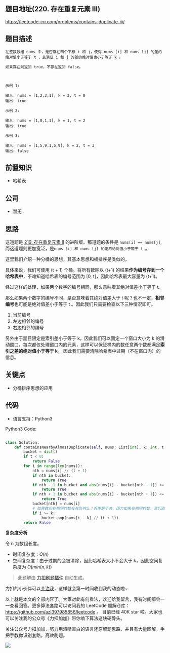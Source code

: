 ## 题目地址(220. 存在重复元素 III)

https://leetcode-cn.com/problems/contains-duplicate-iii/

## 题目描述

```
在整数数组 nums 中，是否存在两个下标 i 和 j，使得 nums [i] 和 nums [j] 的差的绝对值小于等于 t ，且满足 i 和 j 的差的绝对值也小于等于 ķ 。

如果存在则返回 true，不存在返回 false。

 

示例 1:

输入: nums = [1,2,3,1], k = 3, t = 0
输出: true

示例 2:

输入: nums = [1,0,1,1], k = 1, t = 2
输出: true

示例 3:

输入: nums = [1,5,9,1,5,9], k = 2, t = 3
输出: false
```

## 前置知识

- 哈希表

## 公司

- 暂无

## 思路

这道题是 [219. 存在重复元素 II](https://github.com/azl397985856/leetcode/blob/master/problems/219.contains-duplicate-ii.md) 的进阶版。那道题的条件是 `nums[i] == nums[j]`, 而这道题则更加宽泛，是`nums [i] 和 nums [j] 的差的绝对值小于等于 t `。

这里我们介绍一种分桶的思想，其基本思想和桶排序是类似的。

具体来说，我们可使用 (t + 1) 个桶。将所有数除以 (t+1) 的结果**作为编号存到一个哈希表中**，不难知道哈希表的编号范围为 [0, t]，因此哈希表最大容量为 (t+1)。

经过这样的处理，如果两个数字的编号相同，那么意味着其绝对值差小于等于 t。

那么如果两个数字的编号不同，是否意味着其绝对值差大于 t 呢？也不一定，**相邻编号**也可能是绝对值差小于等于 t 。因此我们只需要检查以下三种情况即可。

1. 当前编号
2. 左边相邻的编号
3. 右边相邻的编号

另外由于题目限定是索引差小于等于 k，因此我们可以固定一个窗口大小为 k 的滑动窗口，每次都仅处理窗口内的元素，这样可以保证桶内的数任意两个数都满足**索引之差的绝对值小于等于 k**。 因此我们需要清除哈希表中过期（不在窗口内）的信息。

## 关键点

- 分桶排序思想的应用

## 代码

- 语言支持：Python3

Python3 Code:

```python

class Solution:
    def containsNearbyAlmostDuplicate(self, nums: List[int], k: int, t: int) -> bool:
        bucket = dict()
        if t < 0:
            return False
        for i in range(len(nums)):
            nth = nums[i] // (t + 1)
            if nth in bucket:
                return True
            if nth - 1 in bucket and abs(nums[i] - bucket[nth - 1]) <= t:
                return True
            if nth + 1 in bucket and abs(nums[i] - bucket[nth + 1]) <= t:
                return True
            bucket[nth] = nums[i]
            # 如果数组有相同的数会有影响么？答案是不会，因为如果有相同的数，我们直接就会在前面返回 true 了。
            if i >= k:
                bucket.pop(nums[i - k] // (t + 1))
        return False

```

**复杂度分析**

令 n 为数组长度。

- 时间复杂度：$O(n)$
- 空间复杂度：由于过期的会被清除，因此哈希表大小不会大于 k，因此空间复杂度为 $O(min(n,k))$

> 此题解由 [力扣刷题插件](https://leetcode-pp.github.io/leetcode-cheat/?tab=solution-template) 自动生成。

力扣的小伙伴可以[关注我](https://leetcode-cn.com/u/fe-lucifer/)，这样就会第一时间收到我的动态啦~

以上就是本文的全部内容了。大家对此有何看法，欢迎给我留言，我有时间都会一一查看回答。更多算法套路可以访问我的 LeetCode 题解仓库：https://github.com/azl397985856/leetcode 。 目前已经 40K star 啦。大家也可以关注我的公众号《力扣加加》带你啃下算法这块硬骨头。

关注公众号力扣加加，努力用清晰直白的语言还原解题思路，并且有大量图解，手把手教你识别套路，高效刷题。

![](https://tva1.sinaimg.cn/large/007S8ZIlly1gfcuzagjalj30p00dwabs.jpg)
